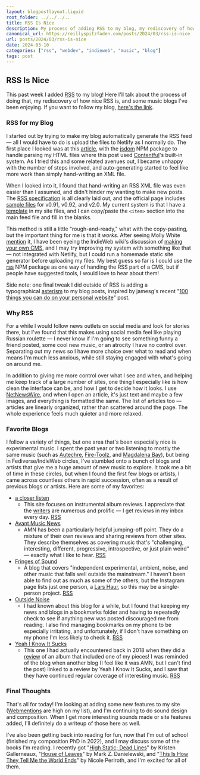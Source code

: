 ```yaml
---
layout: blogpostlayout.liquid
root_folder: ../../../..
title: RSS Is Nice
description: My process of adding RSS to my blog, my rediscovery of how nice RSS is, and some music blogs I've been enjoying
canonical_url: https://reillyspitzfaden.com/posts/2024/03/rss-is-nice
url: posts/2024/03/rss-is-nice
date: 2024-03-10
categories: ["rss", "webdev", "indieweb", "music", "blog"]
tags: post
---
```


## RSS Is Nice

This past week I added [RSS](https://en.wikipedia.org/wiki/RSS) to my blog! Here I'll talk about the process of doing that, my rediscovery of how nice RSS is, and some music blogs I've been enjoying. If you want to follow my blog, [here's the link](https://reillyspitzfaden.com/blog/feed.xml).

### RSS for my Blog

I started out by trying to make my blog automatically generate the RSS feed — all I would have to do is upload the files to Netlify as I normally do. The first place I looked was at this [article](https://www.contentful.com/blog/generate-blog-rss-feed-with-javascript-and-netlify/), with the [jsdom](https://www.npmjs.com/package/jsdom) NPM package to handle parsing my HTML files where this post used [Contentful](https://www.contentful.com/about-us/)'s built-in system. As I tried this and some related avenues out, I became unhappy with the number of steps involved, and auto-generating started to feel like more work than simply hand-writing an XML file.

When I looked into it, I found that hand-writing an RSS XML file was even easier than I assumed, and didn't hinder my wanting to make new posts. The [RSS specification](https://www.rssboard.org/rss-specification) is all clearly laid out, and the official page includes [sample files](https://www.rssboard.org/rss-specification#sampleFiles) for v0.91, v0.92, and v2.0. My current system is that I have a [template](https://github.com/reillypascal/personalsite/blob/main/reillyspitzfaden/blog/templates/template.xml) in my site files, and I can copy/paste the `<item>` section into the main feed file and fill in the blanks.

This method is still a little "rough-and-ready," what with the copy-pasting, but the important thing for me is that it *works*. After seeing Molly White [mention](https://hachyderm.io/@molly0xfff/111960696197094015) it, I have been eyeing the IndieWeb wiki's discussion of [making your own CMS](https://indieweb.org/content_management_system#Why_write_your_own), and I may try improving my system with something like that — not integrated with Netlify, but I could run a homemade static site generator before uploading my files. My best guess so far is I could use the [rss](https://www.npmjs.com/package/rss) NPM package as one way of handing the RSS part of a CMS, but if people have suggested tools, I would love to hear about them!

Side note: one final tweak I did outside of RSS is adding a typographical [asterism](https://en.wikipedia.org/wiki/Asterism_%28typography%29) to my blog posts, inspired by jamesg's recent "[100 things you can do on your personal website](https://jamesg.blog/2024/02/19/personal-website-ideas/)" post.

### Why RSS

For a while I would follow news outlets on social media and look for stories there, but I've found that this makes using social media feel like playing Russian roulette — I never know if I'm going to see something funny a friend posted, some cool new music, or an atrocity I have no control over. Separating out my news so I have more choice over what to read and when means I'm much less anxious, while still staying engaged with what's going on around me.

In addition to giving me more control over what I see and when, and helping me keep track of a large number of sites, one thing I especially like is how clean the interface can be, and how I get to decide how it looks. I use [NetNewsWire](https://netnewswire.com/), and when I open an article, it's just text and maybe a few images, and everything is formatted the same. The list of articles too — articles are linearly organized, rather than scattered around the page. The whole experience feels much quieter and more relaxed.

### Favorite Blogs

I follow a variety of things, but one area that's been especially nice is experimental music. I spent the past year or two listening to mostly the same music (such as [Autechre](https://autechre.bandcamp.com/album/draft-730), [Fire-Toolz](https://fire-toolz.bandcamp.com/album/rainbow-bridge), and [Magdalena Bay](https://magdalenabay.bandcamp.com/album/mercurial-world)), but being in Fediverse/IndieWeb circles, I've stumbled onto a bunch of blogs and artists that give me a huge amount of new music to explore. It took me a bit of time in these circles, but when I found the first few blogs or artists, I came across countless others in rapid succession, often as a result of previous blogs or artists. Here are some of my favorites:

- [a closer listen](https://acloserlisten.com/)
    - This site focuses on instrumental album reviews. I appreciate that the [writers](https://acloserlisten.com/staff/) are numerous and prolific — I get reviews in my inbox every day. [RSS](https://acloserlisten.com/rss)
- [Avant Music News](https://avantmusicnews.com/)
    - AMN has been a particularly helpful jumping-off point. They do a mixture of their own reviews and sharing reviews from other sites. They describe themselves as covering music that's "challenging, interesting, different, progressive, introspective, or just plain weird" — exactly what I like to hear. [RSS](https://avantmusicnews.com/rss)
- [Fringes of Sound](http://www.onthefringesofsound.com/)
    - A blog that covers "independent experimental, ambient, noise, and other music that falls well outside the mainstream." I haven't been able to find out as much as some of the others, but the Instagram page lists just one person, a [Lars Haur](https://www.instagram.com/lars_haur/), so this may be a single-person project. [RSS](https://www.onthefringesofsound.com/feeds/posts/default?alt=rss)
- [Outside Noise](https://www.outsidenoise.org/reviews/)
    - I had known about this blog for a while, but I found that keeping my news and blogs in a bookmarks folder and having to repeatedly check to see if anything new was posted discouraged me from reading. I also find managing bookmarks on my phone to be especially irritating, and unfortunately, if I don't have something on my phone I'm less likely to check it. [RSS](https://www.outsidenoise.org/reviews?format=rss)
- [Yeah I Know It Sucks](https://yeahiknowitsucks.wordpress.com/)
    - This one I had actually encountered back in 2018 when they did a [review](https://yeahiknowitsucks.wordpress.com/2018/01/04/how-things-are-made-with-reilly-spitzfaden-jamie-vandermolen-maurice-rickard-and-an-eel/) of an album that included one of my pieces! I was reminded of the blog when another blog (I feel like it was AMN, but I can't find the post) linked to a review by Yeah I Know It Sucks, and I saw that they have continued regular coverage of interesting music. [RSS](https://yeahiknowitsucks.wordpress.com/rss)

### Final Thoughts

That's all for today! I'm looking at adding some new features to my site ([Webmentions](https://en.wikipedia.org/wiki/Webmention) are high on my list), and I'm continuing to do sound design and composition. When I get more interesting sounds made or site features added, I'll definitely do a writeup of those here as well.

I've also been getting back into reading for fun, now that I'm out of school (finished my composition PhD in 2022), and I may discuss some of the books I'm reading. I recently got "[High Static; Dead Lines](http://www.kristengallerneaux.com/high-static-dead-lines)" by Kristen Gallerneaux, "[House of Leaves](https://en.wikipedia.org/wiki/House_of_Leaves)" by Mark Z. Danielewski, and "[This Is How They Tell Me the World Ends](https://en.wikipedia.org/wiki/This_Is_How_They_Tell_Me_the_World_Ends)" by Nicole Perlroth, and I'm excited for all of them.
